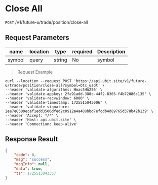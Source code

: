 # Close All

`POST` /v1/future-u/trade/position/close-all

## Request Parameters


| name     | location    | type     | required | Description  |
|--------|-------|--------|----|-----|
| symbol | query | string | No  | symbol |

> Request Example

```shell
curl --location --request POST 'https://api.ubit.site/v1/future-u/trade/position/close-all?symbol=btc_usdt' \
--header 'validate-algorithms: HmacSHA256' \
--header 'validate-appkey: 2fa91add-388c-44f2-8365-f4b72886c135' \
--header 'validate-recvwindow: 6000' \
--header 'validate-timestamp: 1725515043006' \
--header 'validate-signature: 2ea7e8389ecef1edd3506dfed2c0912a4a408bbd7efcdb4d89765d378b42b139' \
--header 'Accept: */*' \
--header 'Host: api.ubit.site' \
--header 'Connection: keep-alive'
```

## Response Result

```json
{
    "code": 0,
    "msg": "success",
    "msgInfo": null,
    "data": true,
    "ts": 1725515043357
}
```

